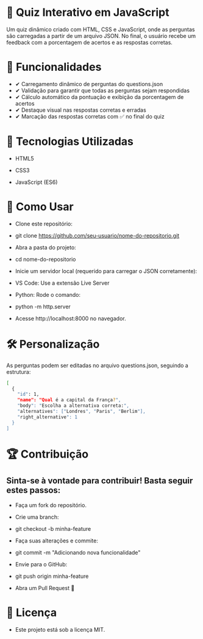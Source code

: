 # 📝 Quiz Interativo em JavaScript

Um quiz dinâmico criado com HTML, CSS e JavaScript, onde as perguntas são carregadas a partir de um arquivo JSON. No final, o usuário recebe um feedback com a porcentagem de acertos e as respostas corretas. 

# 📌 Funcionalidades

- ✔ Carregamento dinâmico de perguntas do questions.json
- ✔ Validação para garantir que todas as perguntas sejam respondidas
- ✔ Cálculo automático da pontuação e exibição da porcentagem de acertos
- ✔ Destaque visual nas respostas corretas e erradas
- ✔ Marcação das respostas corretas com ✅ no final do quiz

# 🚀 Tecnologias Utilizadas

- HTML5

- CSS3

- JavaScript (ES6)

# 📝 Como Usar

- Clone este repositório:

- git clone https://github.com/seu-usuario/nome-do-repositorio.git

- Abra a pasta do projeto:

- cd nome-do-repositorio

- Inicie um servidor local (requerido para carregar o JSON corretamente):

- VS Code: Use a extensão Live Server

- Python: Rode o comando:

- python -m http.server

- Acesse http://localhost:8000 no navegador.

# 🛠 Personalização

As perguntas podem ser editadas no arquivo questions.json, seguindo a estrutura:

```bash
[
  {
    "id": 1,
    "name": "Qual é a capital da França?",
    "body": "Escolha a alternativa correta:",
    "alternatives": ["Londres", "Paris", "Berlim"],
    "right_alternative": 1
  }
]
```

# 🏆 Contribuição

## Sinta-se à vontade para contribuir! Basta seguir estes passos:

- Faça um fork do repositório.

- Crie uma branch:

- git checkout -b minha-feature

- Faça suas alterações e commite:

- git commit -m "Adicionando nova funcionalidade"

- Envie para o GitHub:

- git push origin minha-feature

- Abra um Pull Request 🚀

# 📄 Licença

- Este projeto está sob a licença MIT.

